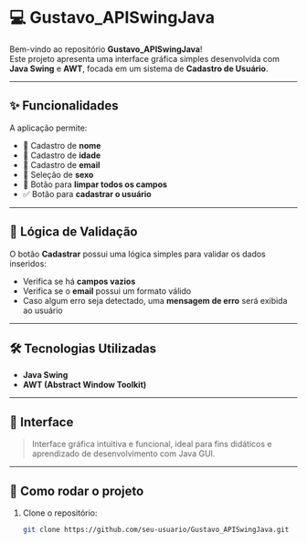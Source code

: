 # 💻 Gustavo_APISwingJava

Bem-vindo ao repositório **Gustavo_APISwingJava**!  
Este projeto apresenta uma interface gráfica simples desenvolvida com **Java Swing** e **AWT**, focada em um sistema de **Cadastro de Usuário**.

---

## ✨ Funcionalidades

A aplicação permite:

- 🧑 Cadastro de **nome**
- 🎂 Cadastro de **idade**
- 📧 Cadastro de **email**
- 🚻 Seleção de **sexo**
- 🧹 Botão para **limpar todos os campos**
- ✅ Botão para **cadastrar o usuário**

---

## 🧠 Lógica de Validação

O botão **Cadastrar** possui uma lógica simples para validar os dados inseridos:

- Verifica se há **campos vazios**
- Verifica se o **email** possui um formato válido
- Caso algum erro seja detectado, uma **mensagem de erro** será exibida ao usuário

---

## 🛠 Tecnologias Utilizadas

- **Java Swing**
- **AWT (Abstract Window Toolkit)**

---

## 📸 Interface

> Interface gráfica intuitiva e funcional, ideal para fins didáticos e aprendizado de desenvolvimento com Java GUI.

---

## 🚀 Como rodar o projeto

1. Clone o repositório:
   ```bash
   git clone https://github.com/seu-usuario/Gustavo_APISwingJava.git
